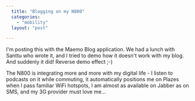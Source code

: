 ```yaml
---
  title: "Blogging on my N800"
  categories: 
    - "mobility"
  layout: "post"

---
```

<p>
 I'm posting this with the Maemo Blog application. We had a lunch with Santtu who wrote it, and I tried to demo how it doesn't work with my blog. And suddenly it did! Reverse demo effect ;-)
</p>

<p>
 The N800 is integrating more and more with my digital life - I listen to podcasts on it while commuting, it automatically positions me on Plazes when I pass familiar WiFi hotspots, I am almost as available on Jabber as on SMS, and my 3G provider must love me... 
</p>